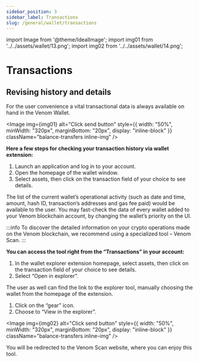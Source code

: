 ```yaml
---
sidebar_position: 3
sidebar_label: Transactions
slug: /general/wallet/transactions
---
```


import Image from '@theme/IdealImage';
import img01 from '../../assets/wallet/13.png';
import img02 from '../../assets/wallet/14.png';

# Transactions

## Revising history and details
  

For the user convenience a vital transactional data is always available on hand in the Venom Wallet.

<Image img={img01} alt="Click send button"
    style={{ width: "50%", minWidth: "320px", marginBottom: "20px", display: "inline-block" }}
    className="balance-transfers inline-img"
/>

**Here a few steps for checking your transaction history via wallet extension:**

  

1. Launch an application and log in to your account.
2. Open the homepage of the wallet window.
3. Select assets, then click on the transaction field of your choice to see details.

  

The list of the current wallet’s operational activity (such as date and time, amount, hash ID, transaction’s addresses and gas fee paid) would be available to the user. You may fast-check the data of every wallet added to your Venom blockchain account, by changing the wallet’s priority on the UI.

  

:::info
To discover the detailed information on your crypto operations made on the Venom blockchain, we recommend using a
specialized tool – Venom Scan.
:::
  

**You can access the tool right from the “Transactions” in your account:**

  

1. In the wallet explorer extension homepage, select assets, then click on the transaction field of your choice to see details.
2. Select “Open in explorer”.
    

  

The user as well can find the link to the explorer tool, manually choosing the wallet from the homepage of the extension.

  

1. Click on the “gear” icon.
2. Choose to “View in the explorer”.
    

<Image img={img02} alt="Click send button"
    style={{ width: "50%", minWidth: "320px", marginBottom: "20px", display: "inline-block" }}
    className="balance-transfers inline-img"
/>

You will be redirected to the Venom Scan website, where you can enjoy this tool.
